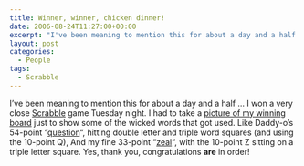 ```yaml
---
title: Winner, winner, chicken dinner!
date: 2006-08-24T11:27:00+00:00
excerpt: "I've been meaning to mention this for about a day and a half ... I won a very close Scrabble game Tuesday night. I had"
layout: post
categories:
  - People
tags:
  - Scrabble
---
```

I&#8217;ve been meaning to mention this for about a day and a half &#8230; I won a very close [Scrabble](http://www.scrabble.com/) game Tuesday night. I had to take a <a href="https://dv8b8dkxht4vb.cloudfront.net/img/scrabble-060822.gif" rel="lightbox">picture of my winning board</a> just to show some of the wicked words that got used. Like Daddy-o&#8217;s 54-point &#8220;[question](http://dictionary.reference.com/browse/question)&#8220;, hitting double letter and triple word squares (and using the 10-point Q), And my fine 33-point &#8220;[zeal](http://dictionary.reference.com/browse/zeal)&#8220;, with the 10-point Z sitting on a triple letter square. Yes, thank you, congratulations **are** in order!